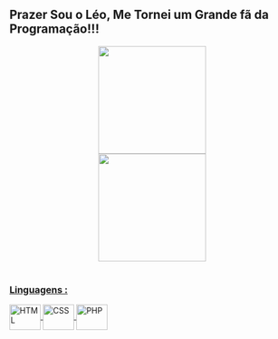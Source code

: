   ## Prazer Sou o Léo, Me Tornei um Grande fã da Programação!!!


<div align="center">
  <a href="https://github.com/LeonardoBoratti">
  <img height="190em" src="https://github-readme-stats.vercel.app/api?username=LeonardoBoratti&show_icons=true&theme=dark&include_all_commits=true&count_private=true"/><br>
  <img height="190em" src="https://github-readme-stats.vercel.app/api/top-langs/?username=LeonardoBoratti&layout=compact&langs_count=7&theme=dark"/>
</div>

<div style="display: inline_block"><br>

 <div>
  <h3>Linguagens :</h3>
  <img align="center" alt="HTML" height="45" width="55" src="https://cdn.jsdelivr.net/gh/devicons/devicon/icons/html5/html5-original-wordmark.svg" />
  <img align="center" alt="CSS" height="45" width="55" src="https://cdn.jsdelivr.net/gh/devicons/devicon/icons/css3/css3-original-wordmark.svg" />
  <img align="center" alt="PHP" height="45" width="55" src="https://cdn.jsdelivr.net/gh/devicons/devicon/icons/php/php-original.svg" />
 </div>
  
